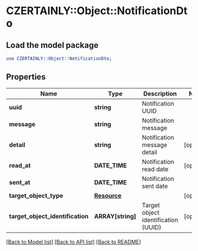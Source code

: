 # CZERTAINLY::Object::NotificationDto

## Load the model package
```perl
use CZERTAINLY::Object::NotificationDto;
```

## Properties
Name | Type | Description | Notes
------------ | ------------- | ------------- | -------------
**uuid** | **string** | Notification UUID | 
**message** | **string** | Notification message | 
**detail** | **string** | Notification message detail | [optional] 
**read_at** | **DATE_TIME** | Notification read date | [optional] 
**sent_at** | **DATE_TIME** | Notification sent date | 
**target_object_type** | [**Resource**](Resource.md) |  | [optional] 
**target_object_identification** | **ARRAY[string]** | Target object identification (UUID) | [optional] 

[[Back to Model list]](../README.md#documentation-for-models) [[Back to API list]](../README.md#documentation-for-api-endpoints) [[Back to README]](../README.md)


